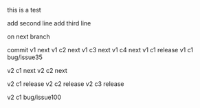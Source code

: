 this is a test

add second line
add third line

on next branch

commit v1 next
v1 c2 next
v1 c3 next
v1 c4 next 
v1 c1 release
v1 c1 bug/issue35

v2 c1 next
v2 c2 next

v2 c1 release
v2 c2 release
v2 c3 release

v2 c1 bug/issue100
